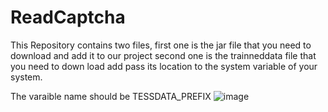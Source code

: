 # ReadCaptcha

This Repository contains two files, first one is the jar file that you need to download and add it to our project
second one is the trainneddata file that you need to down load add pass its location to the system variable of your system.

The varaible name should be TESSDATA_PREFIX
![image](https://user-images.githubusercontent.com/62165769/234275320-9452fb39-4165-43c8-9f16-38f0c503f19d.png)

